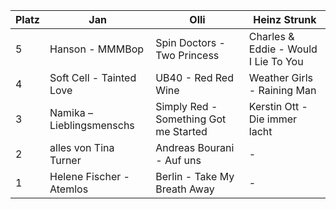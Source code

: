 Platz | Jan | Olli|Heinz Strunk
------ | ------|----------|-----
5      |Hanson - MMMBop|Spin Doctors - Two Princess|Charles & Eddie - Would I Lie To You
4      |Soft Cell - Tainted Love| UB40 - Red Red Wine|Weather Girls - Raining Man
3      |Namika – Lieblingsmenschs| Simply Red - Something Got me Started|Kerstin Ott - Die immer lacht
2      |alles von Tina Turner| Andreas Bourani - Auf uns|-
1      |Helene Fischer - Atemlos| Berlin - Take My Breath Away|-
